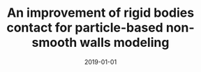 ---
title: "An improvement of rigid bodies contact for particle-based non-smooth walls modeling"
collection: publications
permalink: /publication/2019-01-01-an-improvement
date: 2019-01-01
venue: 'Computational Particle Mechanics'
paperurl: 'http://dx.doi.org/10.1007/s40571-019-00233-4'
citation: 'Amaro Junior, R. A.; Cheng, L. Y.; Osello, P. S. (2019). &quot;An improvement of rigid bodies contact for particle-based non-smooth walls modeling.&quot; <i>Computational Particle Mechanics</i> 6: 1-20'
---